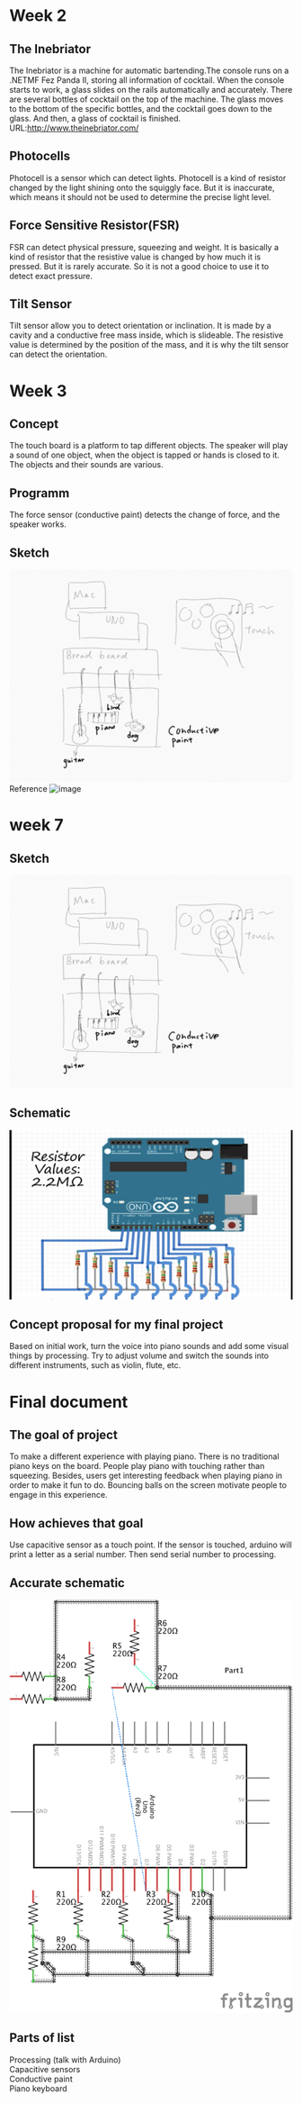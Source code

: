 # Week 2
## The Inebriator
The Inebriator is a machine for automatic bartending.The console runs on a .NETMF Fez Panda II, storing all information of cocktail. When the console starts to work, a glass slides on the rails automatically and accurately. There are several bottles of cocktail on the top of the machine. The glass moves to the bottom of the specific bottles, and the cocktail goes down to the glass. And then, a glass of cocktail is finished. 
URL:http://www.theinebriator.com/
## Photocells
Photocell is a sensor which can detect lights. Photocell is a kind of resistor changed by the light shining onto the squiggly face. But it is inaccurate, which means it should not be used to determine the precise light level.
## Force Sensitive Resistor(FSR)
FSR can detect physical pressure, squeezing and weight. It is basically a kind of resistor that the resistive value is changed by how much it is pressed. But it is rarely accurate. So it is not a good choice to use it to detect exact pressure. 
## Tilt Sensor
Tilt sensor allow you to detect orientation or inclination. It is made by a cavity and a conductive free mass inside, which is slideable. The resistive value is determined by the position of the mass, and it is why the tilt sensor can detect the orientation.

# Week 3
## Concept
The touch board is a platform to tap different objects. The speaker will play a sound of one object, when the object is tapped or hands is closed to it. The objects and their sounds are various. 
## Programm
The force sensor (conductive paint) detects the change of force, and the speaker works.
## Sketch
![image](https://github.com/lingyindu/Digital-Electronics-/blob/master/pic/IMG_2919.PNG)
Reference
![image](https://s-media-cache-ak0.pinimg.com/originals/df/05/6a/df056a1806dfaf9e59a67cc3f3a3a75f.jpg)


# week 7
## Sketch
![image](https://github.com/lingyindu/Digital-Electronics-/blob/master/pic/IMG_2919.PNG)


## Schematic 
![image](https://github.com/lingyindu/Digital-Electronics-/blob/master/pic/1.png)
## Concept proposal for my final project
Based on initial work, turn the voice into piano sounds and add some visual things by processing. Try to adjust volume and switch the sounds into different instruments, such as violin, flute, etc.

# Final document

## The goal of project
To make a different experience with playing piano. There is no traditional piano keys on the board. People play piano with touching rather than squeezing. Besides, users get interesting feedback when playing piano in order to make it fun to do.
Bouncing balls on the screen motivate people to engage in this experience.

## How achieves that goal
Use capacitive sensor as a touch point. If the sensor is touched, arduino will print a letter as a serial number. Then send serial number to processing.

## Accurate schematic
![image](https://github.com/lingyindu/Digital-Electronics-/blob/master/pic/schematic.png)

## Parts of list
Processing (talk with Arduino)<br>
Capacitive sensors<br>
Conductive paint<br>
Piano keyboard<br>



